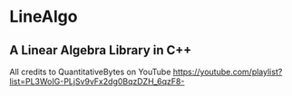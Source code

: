 # LineAlgo
## A Linear Algebra Library in C++

All credits to QuantitativeBytes on YouTube
https://youtube.com/playlist?list=PL3WoIG-PLjSv9vFx2dg0BqzDZH_6qzF8-
